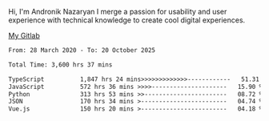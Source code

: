 Hi, I'm Andronik Nazaryan
I merge a passion for usability and user experience with technical knowledge to create cool digital experiences.

[My Gitlab](https://gitlab.com/anridev24)

<!--START_SECTION:waka-->

```txt
From: 28 March 2020 - To: 20 October 2025

Total Time: 3,600 hrs 37 mins

TypeScript          1,847 hrs 24 mins>>>>>>>>>>>>>------------   51.31 %
JavaScript          572 hrs 36 mins >>>>---------------------   15.90 %
Python              313 hrs 53 mins >>-----------------------   08.72 %
JSON                170 hrs 34 mins >------------------------   04.74 %
Vue.js              150 hrs 20 mins >------------------------   04.18 %
```

<!--END_SECTION:waka-->
